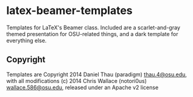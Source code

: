 # latex-beamer-templates

Templates for LaTeX's Beamer class. Included are a scarlet-and-gray themed
presentation for OSU-related things, and a dark template for everything else.

## Copyright
Templates are Copyright 2014 Daniel Thau (paradigm) <thau.4@osu.edu>, with all
modifications (c) 2014 Chris Wallace (notori0us) <wallace.586@osu.edu>,
released under an Apache v2 license
